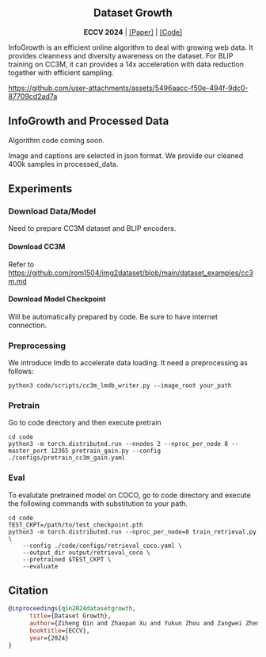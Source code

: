 <h2 align="center">Dataset Growth</h2>
<p align="center"><b>ECCV 2024</b> | <a href="https://arxiv.org/abs/2405.18347">[Paper]</a> | <a href="https://github.com/NUS-HPC-AI-Lab/InfoGrowth">[Code]</a> </p>

InfoGrowth is an efficient online algorithm to deal with growing web data. It provides cleanness and diversity awareness on the dataset.
For BLIP training on CC3M, it can provides a 14x acceleration with data reduction together with efficient sampling.

https://github.com/user-attachments/assets/5496aacc-f50e-494f-9dc0-87709cd2ad7a

## InfoGrowth and Processed Data
Algorithm code coming soon. 

Image and captions are selected in json format. We provide our cleaned 400k samples in processed_data.

## Experiments

### Download Data/Model

Need to prepare CC3M dataset and BLIP encoders. 

#### Download CC3M
Refer to https://github.com/rom1504/img2dataset/blob/main/dataset_examples/cc3m.md

#### Download Model Checkpoint
Will be automatically prepared by code. Be sure to have internet connection.

### Preprocessing

We introduce lmdb to accelerate data loading. It need a preprocessing as follows: 

```shell
python3 code/scripts/cc3m_lmdb_writer.py --image_root your_path
```

### Pretrain
Go to code directory and then execute pretrain
```shell
cd code
python3 -m torch.distributed.run --nnodes 2 --nproc_per_node 8 --master_port 12365 pretrain_gain.py --config ./configs/pretrain_cc3m_gain.yaml
```

### Eval
To evalutate pretrained model on COCO, go to code directory and execute the following commands with substitution to your path.
```shell
cd code
TEST_CKPT=/path/to/test_checkpoint.pth
python3 -m torch.distributed.run --nproc_per_node=8 train_retrieval.py \ 
    --config ./code/configs/retrieval_coco.yaml \
    --output_dir output/retrieval_coco \
    --pretrained $TEST_CKPT \
    --evaluate
```

## Citation
```bibtex
@inproceedings{qin2024datasetgrowth,
      title={Dataset Growth}, 
      author={Ziheng Qin and Zhaopan Xu and Yukun Zhou and Zangwei Zheng and Zebang Cheng and Hao Tang and Lei Shang and Baigui Sun and Xiaojiang Peng and Radu Timofte and Hongxun Yao and Kai Wang and Yang You},
      booktitle={ECCV},
      year={2024}
}
```